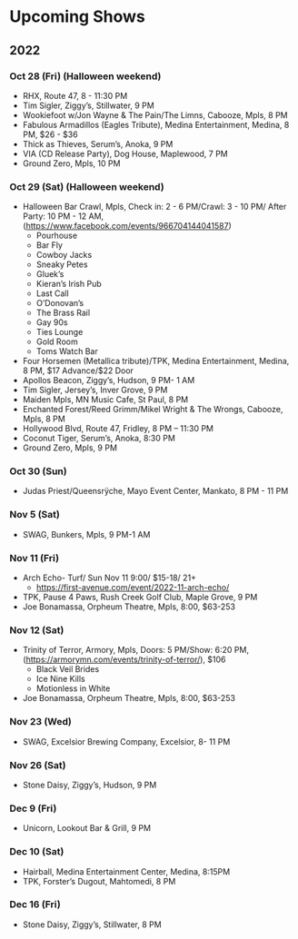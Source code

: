 <h1 id="upcoming-shows">Upcoming Shows</h1>
<h2 id="section">2022</h2>
<h3 id="oct-28-fri-halloween-weekend">Oct 28 (Fri) (Halloween weekend)</h3>
<ul>
<li>RHX, Route 47, 8 - 11:30 PM</li>
<li>Tim Sigler, Ziggy’s, Stillwater, 9 PM</li>
<li>Wookiefoot w/Jon Wayne &amp; The Pain/The Limns, Cabooze, Mpls, 8 PM</li>
<li>Fabulous Armadillos (Eagles Tribute), Medina Entertainment, Medina, 8 PM, $26 - $36</li>
<li>Thick as Thieves, Serum’s, Anoka, 9 PM</li>
<li>VIA (CD Release Party), Dog House, Maplewood, 7 PM</li>
<li>Ground Zero, Mpls, 10 PM</li>
</ul>
<h3 id="oct-29-sat-halloween-weekend">Oct 29 (Sat) (Halloween weekend)</h3>
<ul>
<li>Halloween Bar Crawl, Mpls, Check in: 2 - 6 PM/Crawl: 3 - 10 PM/ After Party: 10 PM - 12 AM, (<a href="https://www.facebook.com/events/966704144041587">https://www.facebook.com/events/966704144041587</a>)
<ul>
<li>Pourhouse</li>
<li>Bar Fly</li>
<li>Cowboy Jacks</li>
<li>Sneaky Petes</li>
<li>Gluek’s</li>
<li>Kieran’s Irish Pub</li>
<li>Last Call</li>
<li>O’Donovan’s</li>
<li>The Brass Rail</li>
<li>Gay 90s</li>
<li>Ties Lounge</li>
<li>Gold Room</li>
<li>Toms Watch Bar</li>
</ul>
</li>
<li>Four Horsemen (Metallica tribute)/TPK, Medina Entertainment, Medina, 8 PM, $17 Advance/$22 Door</li>
<li>Apollos Beacon, Ziggy’s, Hudson, 9 PM- 1 AM</li>
<li>Tim Sigler, Jersey’s, Inver Grove, 9 PM</li>
<li>Maiden Mpls, MN Music Cafe, St Paul, 8 PM</li>
<li>Enchanted Forest/Reed Grimm/Mikel Wright &amp; The Wrongs, Cabooze, Mpls, 8 PM</li>
<li>Hollywood Blvd, Route 47, Fridley, 8 PM – 11:30 PM</li>
<li>Coconut Tiger, Serum’s, Anoka, 8:30 PM</li>
<li>Ground Zero, Mpls, 9 PM</li>
</ul>
<h3 id="oct-30-sun">Oct 30 (Sun)</h3>
<ul>
<li>Judas Priest/Queensrÿche, Mayo Event Center, Mankato, 8 PM - 11 PM</li>
</ul>
<h3 id="nov-5-sat">Nov 5 (Sat)</h3>
<ul>
<li>SWAG, Bunkers, Mpls, 9 PM-1 AM</li>
</ul>
<h3 id="nov-11-fri">Nov 11 (Fri)</h3>
<ul>
<li>Arch Echo- Turf/ Sun Nov 11 9:00/ $15-18/ 21+
<ul>
<li><a href="https://first-avenue.com/event/2022-11-arch-echo/">https://first-avenue.com/event/2022-11-arch-echo/</a></li>
</ul>
</li>
<li>TPK, Pause 4 Paws, Rush Creek Golf Club, Maple Grove, 9 PM</li>
<li>Joe Bonamassa, Orpheum Theatre, Mpls, 8:00, $63-253</li>
</ul>
<h3 id="nov-12-sat">Nov 12 (Sat)</h3>
<ul>
<li>Trinity of Terror, Armory, Mpls, Doors: 5 PM/Show: 6:20 PM,(<a href="https://armorymn.com/events/trinity-of-terror/">https://armorymn.com/events/trinity-of-terror/</a>), $106
<ul>
<li>Black Veil Brides</li>
<li>Ice Nine Kills</li>
<li>Motionless in White</li>
</ul>
</li>
<li>Joe Bonamassa, Orpheum Theatre, Mpls, 8:00, $63-253</li>
</ul>
<h3 id="nov-23-wed">Nov 23 (Wed)</h3>
<ul>
<li>SWAG, Excelsior Brewing Company, Excelsior, 8- 11 PM</li>
</ul>
<h3 id="nov-26-sat">Nov 26 (Sat)</h3>
<ul>
<li>Stone Daisy, Ziggy’s, Hudson, 9 PM</li>
</ul>
<h3 id="dec-9-fri">Dec 9 (Fri)</h3>
<ul>
<li>Unicorn, Lookout Bar &amp; Grill, 9 PM</li>
</ul>
<h3 id="dec-10-sat">Dec 10 (Sat)</h3>
<ul>
<li>Hairball, Medina Entertainment Center, Medina, 8:15PM</li>
<li>TPK, Forster’s Dugout, Mahtomedi, 8 PM</li>
</ul>
<h3 id="dec-16-fri">Dec 16 (Fri)</h3>
<ul>
<li>Stone Daisy, Ziggy’s, Stillwater, 8 PM</li>
</ul>


